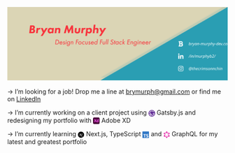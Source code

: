 [![Social banner for murphyb2](assets/GithubSocialBanner.svg)](http://www.bryan-murphy-dev.com)

→ I’m looking for a job! Drop me a line at brymurph@gmail.com or find me on [LinkedIn](https://www.linkedin.com/in/murphyb2)

→ I’m currently working on a client project using <img src="assets/icons/Gatsby_Monogram.svg" alt="Gatsby.js" style="vertical-align: middle; max-width: 15px "/> Gatsby.js and redesigning my portfolio with <img src="assets/icons/xd.svg" alt="Adobe XD" style="vertical-align: middle; max-width: 15px "/> Adobe XD

→ I’m currently learning <img src="assets/icons/nextjs-logo.png" alt="Next.js" style="vertical-align: middle; max-width: 15px " /> Next.js, TypeScript <img src="assets/icons/ts-logo-128.svg" alt="TypeScript" style="vertical-align: middle; max-width: 15px " /> and <img src="assets/icons/graphql-icon.svg" alt="GraphQL" style="vertical-align: middle; max-width: 15px " /> GraphQL for my latest and greatest portfolio

<!--
**murphyb2/murphyb2** is a ✨ _special_ ✨ repository because its `README.md` (this file) appears on your GitHub profile.

Here are some ideas to get you started:

- 🤔 I’m looking for help with ...
- 💬 Ask me about ...
- 😄 Pronouns: ...
- ⚡ Fun fact: ...
→ How to reach me:
-->
